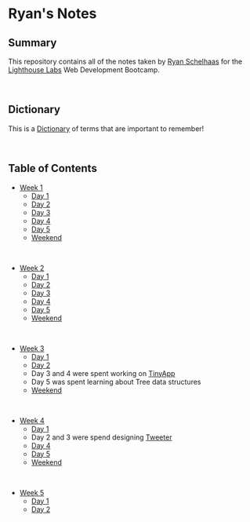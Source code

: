 # Ryan's Notes

<!-- # This is an H1 header (largest)
###### This is an h6 header (smallest) -->

## Summary
This repository contains all of the notes taken by [Ryan Schelhaas](https://github.com/VagrantGinger68) for the [Lighthouse Labs](https://www.lighthouselabs.ca/) Web Development Bootcamp. 

</br>

## Dictionary
This is a [Dictionary](/Dictionary.md) of terms that are important to remember!

</br>

## Table of Contents
* [Week 1](/Week_1/)
  * [Day 1](/Week_1/Day_1/)
  * [Day 2](/Week_1/Day_2/) 
  * [Day 3](/Week_1/Day_3/)
  * [Day 4](/Week_1/Day_4/) 
  * [Day 5](/Week_1/Day_5/)
  * [Weekend](/Week_1/Weekend/)

</br>

* [Week 2](/Week_2/)
  * [Day 1](/Week_2/Day_1/)
  * [Day 2](/Week_2/Day_2/) 
  * [Day 3](/Week_2/Day_3/)
  * [Day 4](/Week_2/Day_4/)
  * [Day 5](/Week_2/Day_5/)
  * [Weekend](/Week_2/Weekend/)

</br>

* [Week 3](/Week_3/)
  * [Day 1](/Week_3/Day_1/)
  * [Day 2](/Week_3/Day_2/)
  * Day 3 and 4 were spent working on [TinyApp](https://github.com/VagrantGinger68/tinyapp)
  * Day 5 was spent learning about Tree data structures
  * [Weekend](/Week_3/Weekend/)

</br>

* [Week 4](/Week_4/)
  * [Day 1](/Week_4/Day_1/)
  * Day 2 and 3 were spend designing [Tweeter](https://github.com/VagrantGinger68/tweeter)
  * [Day 4](/Week_4/Day_4/)
  * [Day 5](/Week_4/Day_5/)
  * [Weekend](/Week_4/Weekend/)

</br>

* [Week 5](/Week_5/)
  * [Day 1](/Week_5/Day_1/)
  * [Day 2](/Week_5/Day_2/)